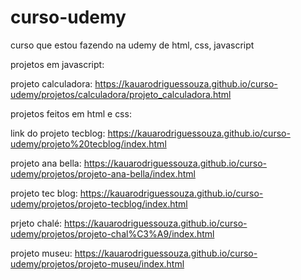 # curso-udemy
 curso que estou fazendo na udemy  de html, css, javascript

projetos em javascript:

projeto calculadora: https://kauarodriguessouza.github.io/curso-udemy/projetos/calculadora/projeto_calculadora.html


projetos feitos em html e css:

link do projeto tecblog: https://kauarodriguessouza.github.io/curso-udemy/projeto%20tecblog/index.html

projeto ana bella: https://kauarodriguessouza.github.io/curso-udemy/projetos/projeto-ana-bella/index.html

projeto tec blog: https://kauarodriguessouza.github.io/curso-udemy/projetos/projeto-tecblog/index.html

prjeto chalé: https://kauarodriguessouza.github.io/curso-udemy/projetos/projeto-chal%C3%A9/index.html

projeto museu: https://kauarodriguessouza.github.io/curso-udemy/projetos/projeto-museu/index.html
